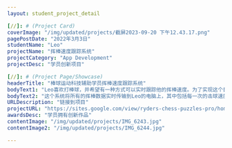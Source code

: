 ```yaml
---
layout: student_project_detail

[//]: # (Project Card)
coverImage: "/img/updated/projects/截屏2023-09-20 下午12.43.17.png"
pagePostDate: "2022年3月3日"
studentName: "Leo"
projectName: "挥棒速度跟踪系统"
projectCategory: "App Development"
projectDesc: "学员创新项目"

[//]: # (Project Page/Showcase)
headerTitle: "棒球运动科技辅助学员挥棒速度跟踪系统"
bodyText1: "Leo喜欢打棒球，并希望有一种方式可以实时跟踪他的挥棒速度。为了实现这个目标，他制作了一个系统，包括一个处理器、一块电池和一个天线，还有一款名为Firebase的在线服务。无论Leo在哪里，只要附近有手机信号塔，这套系统就能运行，帮助他跟踪挥棒的数据。"
bodyText2: "这个系统将所有的挥棒数据实时传输到Leo的电脑上，其中包括每一次的击球速度、击球的时间戳，甚至可以计算出他的最新击球速度。所有这些数据都以清晰易懂的形式显示在他的电脑屏幕上。这就是Leo的棒球挥棒速度跟踪系统，是他对科技和体育热爱的完美结合。他的项目展示了如何用科技手段帮助自己提升运动技能，并保持专注。我们期待着他将来在棒球场上的表现！"
URLDescription: "链接到项目"
projectURL: "https://sites.google.com/view/ryders-chess-puzzles-pro/home"
awardsDesc: "学员拥有创新作品"
contentImage: "/img/updated/projects/IMG_6243.jpg"
contentImage2: "/img/updated/projects/IMG_6244.jpg"

---
```

